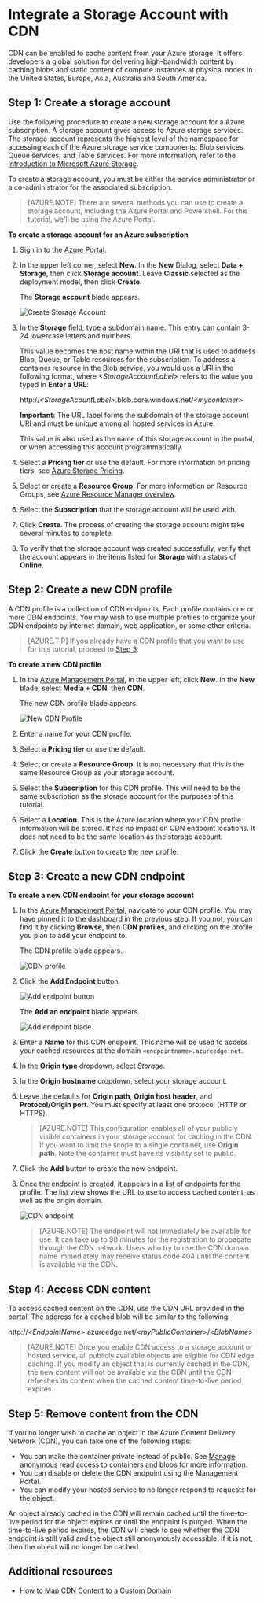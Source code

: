 <properties
	pageTitle="How to use CDN | Microsoft Azure"
	description="Learn how to use the Azure Content Delivery Network (CDN) to deliver high-bandwidth content by caching blobs and static content."
	services="cdn"
	documentationCenter=".net"
	authors="camsoper"
	manager="erikre"
	editor=""/>

<tags
	ms.service="cdn"
	ms.workload="tbd"
	ms.tgt_pltfrm="na"
	ms.devlang="na"
	ms.topic="article"
	ms.date="02/25/2016" 
	ms.author="casoper"/>


# Integrate a Storage Account with CDN

CDN can be enabled to cache content from your Azure storage. It offers developers a global solution for delivering high-bandwidth content by caching blobs and static content of compute instances at physical nodes in the United States, Europe, Asia, Australia and South America.


## Step 1: Create a storage account

Use the following procedure to create a new storage account for a
Azure subscription. A storage account gives access to
Azure storage services. The storage account represents the highest level
of the namespace for accessing each of the Azure storage service
components: Blob services, Queue services, and Table services. For more information, refer to the [Introduction to Microsoft Azure Storage](../storage/storage-introduction.md).

To create a storage account, you must be either the service
administrator or a co-administrator for the associated subscription.

> [AZURE.NOTE] There are several methods you can use to create a storage account, including the Azure Portal and Powershell.  For this tutorial, we'll be using the Azure Portal.  

**To create a storage account for an Azure subscription**

1.  Sign in to the [Azure Portal](https://portal.azure.com).
2.  In the upper left corner, select **New**. In the **New** Dialog, select **Data  + Storage**, then click **Storage account**. Leave **Classic** selected as the deployment model, then click **Create**.

    The **Storage account** blade appears.

    ![Create Storage Account][create-new-storage-account]

4. In the **Storage** field, type a subdomain name. This entry can contain 3-24 lowercase letters and numbers.

    This value becomes the host name within the URI that is used to
    address Blob, Queue, or Table resources for the subscription. To
    address a container resource in the Blob service, you would use a
    URI in the following format, where *&lt;StorageAccountLabel&gt;* refers
    to the value you typed in **Enter a URL**:

    http://*&lt;StorageAcountLabel&gt;*.blob.core.windows.net/*&lt;mycontainer&gt;*

    **Important:** The URL label forms the subdomain of the storage
    account URI and must be unique among all hosted services in
    Azure.

	This value is also used as the name of this storage account in the portal, or when accessing this account programmatically.

5.  Select a **Pricing tier** or use the default.  For more information on pricing tiers, see [Azure Storage Pricing](https://azure.microsoft.com/pricing/details/storage/).

6.  Select or create a **Resource Group**.  For more information on Resource Groups, see [Azure Resource Manager overview](resource-group-overview.md#resource-groups).

7. Select the **Subscription** that the storage account will be used with.

8.  Click **Create**. The process of creating the storage account might take several minutes to complete.

9.  To verify that the storage account was created successfully, verify that the account appears in the items listed for **Storage** with a status of **Online**.


## Step 2: Create a new CDN profile

A CDN profile is a collection of CDN endpoints.  Each profile contains one or more CDN endpoints.  You may wish to use multiple profiles to organize your CDN endpoints by internet domain, web application, or some other criteria.

> [AZURE.TIP] If you already have a CDN profile that you want to use for this tutorial, proceed to [Step 3](#step-3-create-a-new-cdn-endpoint).

**To create a new CDN profile**

1. In the [Azure Management Portal](https://portal.azure.com), in the upper left, click **New**.  In the **New** blade, select **Media + CDN**, then **CDN**.

    The new CDN profile blade appears.

    ![New CDN Profile][new-cdn-profile]

2. Enter a name for your CDN profile.

3. Select a **Pricing tier** or use the default.

4. Select or create a **Resource Group**.  It is not necessary that this is the same Resource Group as your storage account.

5. Select the **Subscription** for this CDN profile.  This will need to be the same subscription as the storage account for the purposes of this tutorial.

6. Select a **Location**.  This is the Azure location where your CDN profile information will be stored.  It has no impact on CDN endpoint locations.  It does not need to be the same location as the storage account.

7. Click the **Create** button to create the new profile.

## Step 3: Create a new CDN endpoint

**To create a new CDN endpoint for your storage account**

1. In the [Azure Management Portal](https://portal.azure.com), navigate to your CDN profile.  You may have pinned it to the dashboard in the previous step.  If you not, you can find it by clicking **Browse**, then **CDN profiles**, and clicking on the profile you plan to add your endpoint to.

    The CDN profile blade appears.

    ![CDN profile][cdn-profile-settings]

2. Click the **Add Endpoint** button.

    ![Add endpoint button][cdn-new-endpoint-button]

    The **Add an endpoint** blade appears.

    ![Add endpoint blade][cdn-add-endpoint]

3. Enter a **Name** for this CDN endpoint.  This name will be used to access your cached resources at the domain `<endpointname>.azureedge.net`.

4. In the **Origin type** dropdown, select *Storage*.  

5. In the **Origin hostname** dropdown, select your storage account.

6. Leave the defaults for **Origin path**, **Origin host header**, and **Protocol/Origin port**.  You must specify at least one protocol (HTTP or HTTPS).

    > [AZURE.NOTE] This configuration enables all of your publicly visible containers in your storage account for caching in the CDN.  If you want to limit the scope to a single container, use **Origin path**.  Note the container must have its visibility set to public.

7. Click the **Add** button to create the new endpoint.

8. Once the endpoint is created, it appears in a list of endpoints for the profile. The list view shows the URL to use to access cached content, as well as the origin domain.

    ![CDN endpoint][cdn-endpoint-success]

    > [AZURE.NOTE] The endpoint will not immediately be available for use.  It can take up to 90 minutes for the registration to propagate through the CDN network. Users who try to use the CDN domain name immediately may receive status code 404 until the content is available via the CDN.


## Step 4: Access CDN content

To access cached content on the CDN, use the CDN URL provided in the portal. The address for a cached blob will be similar to the following:

http://<*EndpointName*\>.azureedge.net/<*myPublicContainer*\>/<*BlobName*\>

> [AZURE.NOTE] Once you enable CDN access to a storage account or hosted service, all publicly available objects are eligible for CDN edge caching. If you modify an object that is currently cached in the CDN, the new content will not be available via the CDN until the CDN refreshes its content when the cached content time-to-live period expires.

## Step 5: Remove content from the CDN

If you no longer wish to cache an object in the Azure Content
Delivery Network (CDN), you can take one of the following steps:

-   You can make the container private instead of public. See [Manage anonymous read access to containers and blobs](../storage/storage-manage-access-to-resources.md) for more information.
-   You can disable or delete the CDN endpoint using the Management Portal.
-   You can modify your hosted service to no longer respond to requests for the object.

An object already cached in the CDN will remain cached until the time-to-live period for the object expires or until the endpoint is purged. When the time-to-live period expires, the CDN will check to see whether the CDN endpoint is still valid and the object still anonymously accessible. If it is not, then the object will no longer be cached.


## Additional resources

-   [How to Map CDN Content to a Custom Domain](cdn-map-content-to-custom-domain.md)

[create-new-storage-account]: ./media/cdn-create-a-storage-account-with-cdn/CDN_CreateNewStorageAcct.png

[new-cdn-profile]: ./media/cdn-create-a-storage-account-with-cdn/cdn-new-profile.png
[cdn-profile-settings]: ./media/cdn-create-a-storage-account-with-cdn/cdn-profile-settings.png
[cdn-new-endpoint-button]: ./media/cdn-create-a-storage-account-with-cdn/cdn-new-endpoint-button.png
[cdn-add-endpoint]: ./media/cdn-create-a-storage-account-with-cdn/cdn-add-endpoint.png
[cdn-endpoint-success]: ./media/cdn-create-a-storage-account-with-cdn/cdn-endpoint-success.png
